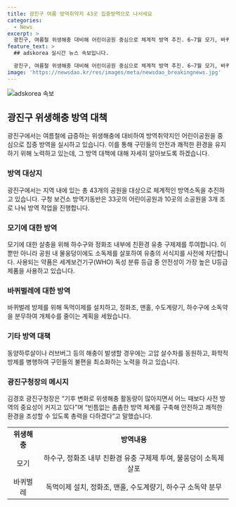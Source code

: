 ```yaml
---
title: 광진구 여름 방역취약지 43곳 집중방역으로 나서세요
categories:
  - News
excerpt: >
  광진구, 여름철 위생해충 대비해 어린이공원 중심으로 체계적 방역 추진. 6~7월 모기, 바퀴벌레, 파리 등 특성별 방역. 공원 43곳 대상, 33곳 어린이공원, 10곳 소공원 방역. U등급 약품 사용, 유충 차단을 위한 소독제 살포. 독먹이제 설치, 고압 살수차 동원 등 구민 안전 대책 추진. 광진구청장 "촘촘한 방역 체계 구축해 안전 쾌적한 환경 조성" 약속. (150자)
feature_text: >
  ## adskorea 실시간 뉴스 속보입니다.

  광진구, 여름철 위생해충 대비해 어린이공원 중심으로 체계적 방역 추진. 6~7월 모기, 바퀴벌레, 파리 등 특성별 방역. 공원 43곳 대상, 33곳 어린이공원, 10곳 소공원 방역. U등급 약품 사용, 유충 차단을 위한 소독제 살포. 독먹이제 설치, 고압 살수차 동원 등 구민 안전 대책 추진. 광진구청장 "촘촘한 방역 체계 구축해 안전 쾌적한 환경 조성" 약속. (150자)
image: 'https://newsdao.kr/res/images/meta/newsdao_breakingnews.jpg'
---
```


<p><img src="https://newsdao.kr/res/images/meta/newsdao_breakingnews.jpg" alt="adskorea 속보" /></p>

<h2 data-ke-size="size26">광진구 위생해충 방역 대책</h2>

<p data-ke-size="size16">광진구에서는 여름철에 급증하는 위생해충에 대비하여 방역취약지인 어린이공원을 중심으로 집중 방역을 실시하고 있습니다. 이를 통해 구민들의 안전과 쾌적한 환경을 유지하기 위해 노력하고 있는데, 그 방역 대책에 대해 자세히 알아보도록 하겠습니다.</p>

<h3>방역 대상지</h3>

<p data-ke-size="size16">광진구에서는 지역 내에 있는 총 43개의 공원을 대상으로 체계적인 방역소독을 추진하고 있습니다. 구청 보건소 방역기동반은 33곳의 어린이공원과 10곳의 소공원을 3개 조로 나눠 방역 작업을 진행합니다.</p>

<h3>모기에 대한 방역</h3>

<p data-ke-size="size16">모기에 대한 살충을 위해 하수구와 정화조 내부에 친환경 유충 구제제를 투여합니다. 이뿐만 아니라 공원 내 물웅덩이에도 소독제를 살포하여 유충의 서식지를 사전에 차단합니다. 사용되는 약품은 세계보건기구(WHO) 독성 분류 등급 중 안전성이 가장 높은 U등급 제품을 사용하고 있습니다.</p>

<h3>바퀴벌레에 대한 방역</h3>

<p data-ke-size="size16">바퀴벌레 방제를 위해 독먹이제를 설치하고, 정화조, 맨홀, 수도계량기, 하수구에 소독약을 분무하여 개체수를 줄이는 계획을 세웠습니다.</p>

<h3>기타 방역 대책</h3>

<p data-ke-size="size16">동양하루살이나 러브버그 등의 해충이 발생할 경우에는 고압 살수차를 동원하고, 화학적 방제를 병행하여 구민들의 불편을 최소화하는 노력을 하고 있습니다.</p>

<h3>광진구청장의 메시지</h3>

<p data-ke-size="size16">김경호 광진구청장은 “기후 변화로 위생해충 활동량이 많아지면서 어느 때보다 사전 방역의 중요성이 커지고 있다”며 “빈틈없는 촘촘한 방역 체계를 구축해 안전하고 쾌적한 환경을 조성할 수 있도록 총력을 다하겠다”고 말했습니다.</p>

<table>
  <tr>
    <td style="text-align: center; height: 17px;"><b>위생해충</b></td>
    <td style="text-align: center; height: 17px;"><b>방역내용</b></td>
  </tr>
  <tr>
    <td style="text-align: center; height: 17px;">모기</td>
    <td style="text-align: center; height: 17px;">하수구, 정화조 내부 친환경 유충 구제제 투여, 물웅덩이 소독제 살포</td>
  </tr>
  <tr>
    <td style="text-align: center; height: 17px;">바퀴벌레</td>
    <td style="text-align: center; height: 17px;">독먹이제 설치, 정화조, 맨홀, 수도계량기, 하수구 소독약 분무</td>
  </tr>
</table>

<p data-ke-size="size16">&nbsp;</p>


